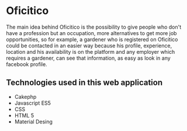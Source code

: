 # Oficitico

The main idea behind Oficitico is the possibility to give  people who don't have a profession but an occupation, more alternatives to get more job opportunities, so for example, a gardener who is registered on Oficitico could be contacted in an easier way because his profile, experience, location and his availability is on the platform and any employer which requires a gardener, can see that information, as easy as look in any facebook profile. 

## Technologies used in this web application

* Cakephp
* Javascript ES5
* CSS
* HTML 5
* Material Desing

